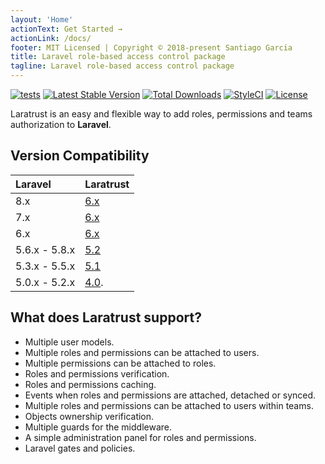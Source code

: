 ```yaml
---
layout: 'Home'
actionText: Get Started →
actionLink: /docs/
footer: MIT Licensed | Copyright © 2018-present Santiago Garcia
title: Laravel role-based access control package
tagline: Laravel role-based access control package
---
```


[![tests](https://github.com/santigarcor/laratrust/workflows/tests/badge.svg)](https://github.com/santigarcor/laratrust/actions?query=workflow%3Atests)
[![Latest Stable Version](https://poser.pugx.org/santigarcor/laratrust/v)](//packagist.org/packages/santigarcor/laratrust)
[![Total Downloads](https://poser.pugx.org/santigarcor/laratrust/downloads)](//packagist.org/packages/santigarcor/laratrust)
[![StyleCI](https://styleci.io/repos/59691202/shield)](https://styleci.io/repos/59691202)
[![License](https://poser.pugx.org/santigarcor/laratrust/license)](//packagist.org/packages/santigarcor/laratrust)

Laratrust is an easy and flexible way to add roles, permissions and teams authorization to **Laravel**.

## Version Compatibility

 Laravel  | Laratrust
:---------|:----------
 8.x    | [6.x](/docs/6.x/)
 7.x    | [6.x](/docs/6.x/)
 6.x    | [6.x](/docs/6.x/)
 5.6.x - 5.8.x    | [5.2](/docs/5.2/)
 5.3.x - 5.5.x    | [5.1](/docs/5.1/)
 5.0.x - 5.2.x    | [4.0](https://github.com/santigarcor/laratrust/tree/4.0).

## What does Laratrust support?
- Multiple user models.
- Multiple roles and permissions can be attached to users.
- Multiple permissions can be attached to roles.
- Roles and permissions verification.
- Roles and permissions caching.
- Events when roles and permissions are attached, detached or synced.
- Multiple roles and permissions can be attached to users within teams.
- Objects ownership verification.
- Multiple guards for the middleware.
- A simple administration panel for roles and permissions.
- Laravel gates and policies.